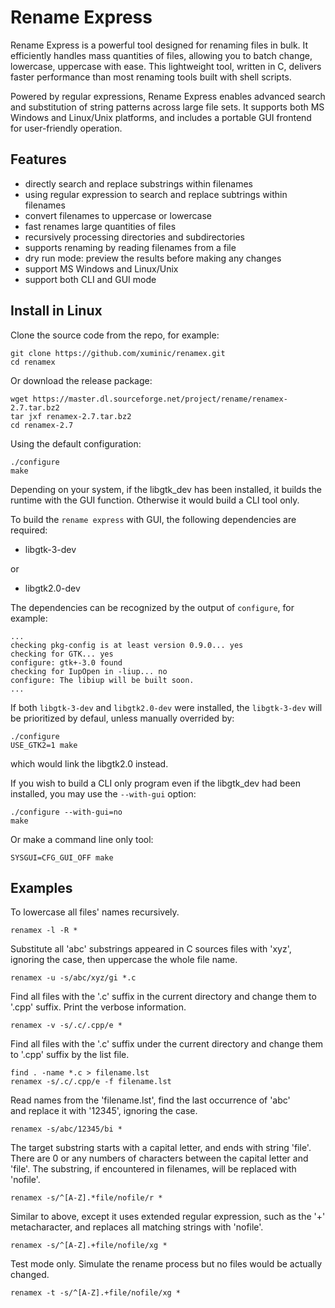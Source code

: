 
# Rename Express
Rename Express is a powerful tool designed for renaming files in bulk. 
It efficiently handles mass quantities of files, allowing you to batch change, 
lowercase, uppercase with ease. 
This lightweight tool, written in C, delivers faster performance than most 
renaming tools built with shell scripts.

Powered by regular expressions, Rename Express enables advanced search and 
substitution of string patterns across large file sets. 
It supports both MS Windows and Linux/Unix platforms, and includes a portable 
GUI frontend for user-friendly operation.

## Features
- directly search and replace substrings within filenames
- using regular expression to search and replace subtrings within filenames
- convert filenames to uppercase or lowercase
- fast renames large quantities of files
- recursively processing directories and subdirectories
- supports renaming by reading filenames from a file
- dry run mode: preview the results before making any changes
- support MS Windows and Linux/Unix
- support both CLI and GUI mode

## Install in Linux
Clone the source code from the repo, for example:
```
git clone https://github.com/xuminic/renamex.git
cd renamex
```
Or download the release package:
```
wget https://master.dl.sourceforge.net/project/rename/renamex-2.7.tar.bz2
tar jxf renamex-2.7.tar.bz2
cd renamex-2.7
```

Using the default configuration:
```
./configure
make
```
Depending on your system, if the libgtk_dev has been installed, it builds the
runtime with the GUI function. Otherwise it would build a CLI tool only.

To build the `rename express` with GUI, the following dependencies are required:

- libgtk-3-dev

or

- libgtk2.0-dev

The dependencies can be recognized by the output of `configure`, for example:
```
...
checking pkg-config is at least version 0.9.0... yes
checking for GTK... yes
configure: gtk+-3.0 found
checking for IupOpen in -liup... no
configure: The libiup will be built soon.
...
```
If both `libgtk-3-dev` and `libgtk2.0-dev` were installed, the `libgtk-3-dev` will 
be prioritized by defaul, unless manually overrided by:
```
./configure
USE_GTK2=1 make
```
which would link the libgtk2.0 instead.

If you wish to build a CLI only program even if the libgtk_dev had been installed, 
you may use the `--with-gui` option:
```
./configure --with-gui=no
make
```

Or make a command line only tool:

    SYSGUI=CFG_GUI_OFF make






## Examples
To lowercase all files' names recursively.
```
renamex -l -R *
```
Substitute all 'abc' substrings appeared in C  sources  files  with
'xyz', ignoring the case, then uppercase the whole file name.
```
renamex -u -s/abc/xyz/gi *.c
```
Find all files with the '.c' suffix in the current directory and change 
them to '.cpp' suffix. Print the verbose information.
```
renamex -v -s/.c/.cpp/e *
```

Find all files with the '.c' suffix under the current directory and change
them to '.cpp' suffix by the list file.
```
find . -name *.c > filename.lst
renamex -s/.c/.cpp/e -f filename.lst
```
Read names from the 'filename.lst', find the last occurrence of 'abc'  
and  replace it with '12345', ignoring the case.
```
renamex -s/abc/12345/bi *
```
The target substring starts with a capital letter, and ends with string 
'file'. There are 0 or any numbers of characters between the capital letter
and 'file'. The substring, if encountered in filenames, will be replaced
with 'nofile'.
```
renamex -s/^[A-Z].*file/nofile/r *
```
Similar to above, except it uses extended regular expression, such as
the '+' metacharacter, and replaces all matching strings with 'nofile'.
```
renamex -s/^[A-Z].+file/nofile/xg *
```
Test mode only. Simulate the rename process but no files would be 
actually changed.
```
renamex -t -s/^[A-Z].+file/nofile/xg *
```

